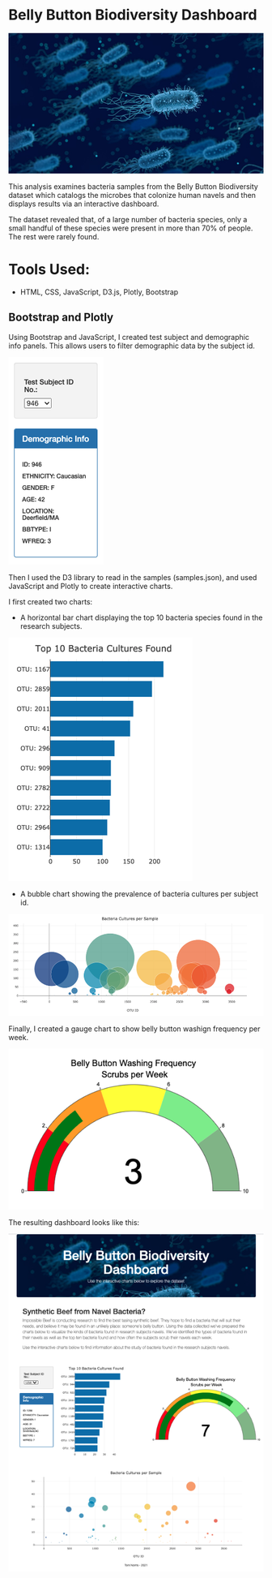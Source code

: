 
# Belly Button Biodiversity Dashboard

<img src="https://github.com/tn64/Belly-Button-Biodiversity/blob/main/static/images/Bacteria.png">

This analysis examines bacteria samples from the Belly Button Biodiversity dataset which catalogs the microbes that colonize human navels and then displays results via an interactive dashboard. 

The dataset revealed that, of a large number of bacteria species, only a small handful of these species were present in more than 70% of people. The rest were rarely found.

# Tools Used:
- HTML, CSS, JavaScript, D3.js, Plotly, Bootstrap

## Bootstrap and Plotly
Using Bootstrap and JavaScript, I created test subject and demographic info panels. This allows users to filter demographic data by the subject id.

<img src="https://github.com/tn64/Belly-Button-Biodiversity/blob/main/static/images/Panels.png"><br>

Then I used the D3 library to read in the samples (samples.json), and used JavaScript and Plotly to create interactive charts.

I first created two charts:
- A horizontal bar chart displaying the top 10 bacteria species found in the research subjects.

<img src="https://github.com/tn64/Belly-Button-Biodiversity/blob/main/static/images/bar_chart.png"><br>

- A bubble chart showing the prevalence of bacteria cultures per subject id.

<img src="https://github.com/tn64/Belly-Button-Biodiversity/blob/main/static/images/bubble_chart.png"><br>

Finally, I created a gauge chart to show belly button washign frequency per week.

<img src="https://github.com/tn64/Belly-Button-Biodiversity/blob/main/static/images/gauge_chart.png"><br>

The resulting dashboard looks like this:

<img src="https://github.com/tn64/Belly-Button-Biodiversity/blob/main/static/images/page.png"><br>



